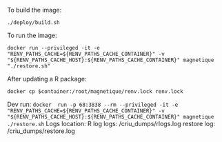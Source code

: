 To build the image:

    ./deploy/build.sh

To run the image:

    docker run --privileged -it -e "RENV_PATHS_CACHE=${RENV_PATHS_CACHE_CONTAINER}" -v "${RENV_PATHS_CACHE_HOST}:${RENV_PATHS_CACHE_CONTAINER}" magnetique "./restore.sh"

After updating a R package:

    docker cp $container:/root/magnetique/renv.lock renv.lock

Dev run:
    ```
    docker  run -p 68:3838 --rm --privileged -it -e "RENV_PATHS_CACHE=${RENV_PATHS_CACHE_CONTAINER}" -v "${RENV_PATHS_CACHE_HOST}:${RENV_PATHS_CACHE_CONTAINER}" magnetique ./restore.sh
    ```
Logs location:
    R log  logs: /criu_dumps/rlogs.log
    restore log: /criu_dumps/restore.log
